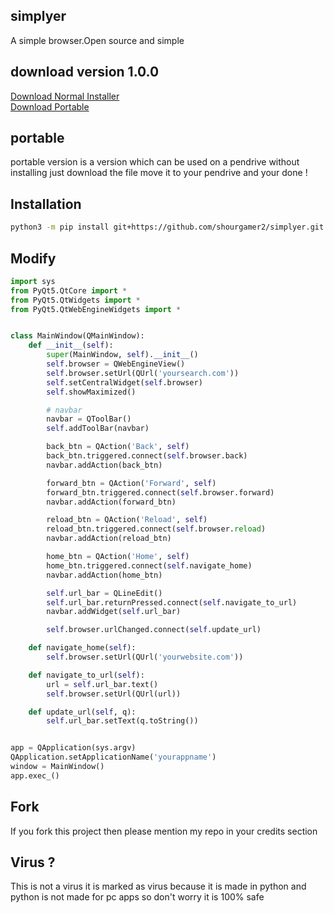 ## simplyer
A simple browser.Open source and simple<br> 
## download version 1.0.0 
<a href="https://github.com/shourgamer2/simplyer/releases/download/normalinstaller/simplyer.exe">Download Normal Installer</a> <br>
<a href="https://github.com/shourgamer2/simplyer/releases/download/Portable/simplyer.exe">Download Portable  </a>
## portable
portable version is a version which can be used on a pendrive without installing just download the file move it to your pendrive and your done ! 
## Installation
```sh
python3 -m pip install git+https://github.com/shourgamer2/simplyer.git
```
## Modify
```py
import sys
from PyQt5.QtCore import *
from PyQt5.QtWidgets import *
from PyQt5.QtWebEngineWidgets import *


class MainWindow(QMainWindow):
    def __init__(self):
        super(MainWindow, self).__init__()
        self.browser = QWebEngineView()
        self.browser.setUrl(QUrl('yoursearch.com'))
        self.setCentralWidget(self.browser)
        self.showMaximized()

        # navbar
        navbar = QToolBar()
        self.addToolBar(navbar)

        back_btn = QAction('Back', self)
        back_btn.triggered.connect(self.browser.back)
        navbar.addAction(back_btn)

        forward_btn = QAction('Forward', self)
        forward_btn.triggered.connect(self.browser.forward)
        navbar.addAction(forward_btn)

        reload_btn = QAction('Reload', self)
        reload_btn.triggered.connect(self.browser.reload)
        navbar.addAction(reload_btn)

        home_btn = QAction('Home', self)
        home_btn.triggered.connect(self.navigate_home)
        navbar.addAction(home_btn)

        self.url_bar = QLineEdit()
        self.url_bar.returnPressed.connect(self.navigate_to_url)
        navbar.addWidget(self.url_bar)

        self.browser.urlChanged.connect(self.update_url)

    def navigate_home(self):
        self.browser.setUrl(QUrl('yourwebsite.com'))

    def navigate_to_url(self):
        url = self.url_bar.text()
        self.browser.setUrl(QUrl(url))

    def update_url(self, q):
        self.url_bar.setText(q.toString())


app = QApplication(sys.argv)
QApplication.setApplicationName('yourappname')
window = MainWindow()
app.exec_()
```
## Fork
If you fork this project then please mention my repo in your credits section
## Virus ?
This is not a virus it is marked as virus because it is made in python and python is not made for pc apps so don't worry it is 100% safe

